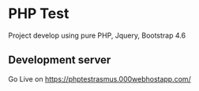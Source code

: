 # PHP Test
Project develop using pure PHP, Jquery, Bootstrap 4.6
## Development server
Go Live on <a href="https://phptestrasmus.000webhostapp.com/">https://phptestrasmus.000webhostapp.com/</a>